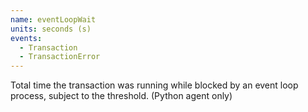 ```yaml
---
name: eventLoopWait
units: seconds (s)
events:
  - Transaction
  - TransactionError
---
```


Total time the transaction was running while blocked by an event loop process, subject to the threshold. (Python agent only)